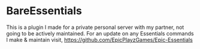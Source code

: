 # BareEssentials

This is a plugin I made for a private personal server with my partner, 
not going to be actively maintained. For an update on any Essentials commands 
I make & maintain visit, https://github.com/EpicPlayzGames/Epic-Essentials

